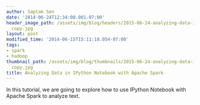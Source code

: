 ```yaml
---
author: Saptak Sen
date: '2014-06-24T12:34:00.001-07:00'
header_image_path: /assets/img/blog/headers/2015-06-24-analyzing-data-ipython-notebook-spark
  copy.jpg
layout: post
modified_time: '2014-06-15T15:11:18.054-07:00'
tags:
- spark
- hadoop
thumbnail_path: /assets/img/blog/thumbnails/2015-06-24-analyzing-data-ipython-notebook-spark
  copy.jpg
title: Analyzing Data in IPython Notebook with Apache Spark
---
```


In this tutorial, we are going to explore how to use IPython Notebook with Apache Spark to analyze text.